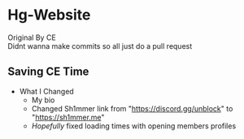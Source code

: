 # Hg-Website
Original By CE\
Didnt wanna make commits so all just do a pull request

## Saving CE Time
- What I Changed
  - My bio
  - Changed Sh1mmer link from "https://discord.gg/unblock" to "https://sh1mmer.me"
  - *Hopefully* fixed loading times with opening members profiles
